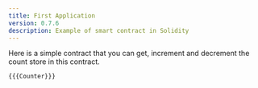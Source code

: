 ```yaml
---
title: First Application
version: 0.7.6
description: Example of smart contract in Solidity
---
```


Here is a simple contract that you can get, increment and decrement the count store in this contract.

```solidity
{{{Counter}}}
```
